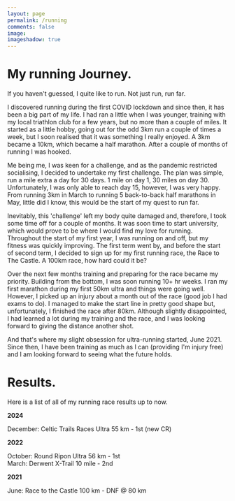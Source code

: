 ```yaml
---
layout: page
permalink: /running
comments: false
image: 
imageshadow: true
---
```


# My running Journey.
If you haven't guessed, I quite like to run. Not just run, run far.

I discovered running during the first COVID lockdown and since then, it has been a big part of my life. I had ran a little when I was younger, training with my local triathlon club for a few years, but no more than a couple of miles. It started as a little hobby, going out for the odd 3km run a couple of times a week, but I soon realised that it was something I really enjoyed. A 3km became a 10km, which became a half marathon. After a couple of months of running I was hooked.

Me being me, I was keen for a challenge, and as the pandemic restricted socialising, I decided to undertake my first challenge. The plan was simple, run a mile extra a day for 30 days. 1 mile on day 1, 30 miles on day 30. Unfortunately, I was only able to reach day 15, however, I was very happy. From running 3km in March to running 5 back-to-back half marathons in May, little did I know, this would be the start of my quest to run far.

Inevitably, this 'challenge' left my body quite damaged and, therefore, I took some time off for a couple of months. It was soon time to start university, which would prove to be where I would find my love for running. Throughout the start of my first year, I was running on and off, but my fitness was quickly improving. The first term went by, and before the start of second term, I decided to sign up for my first running race, the Race to The Castle. A 100km race, how hard could it be?

Over the next few months training and preparing for the race became my priority. Building from the bottom, I was soon running 10+ hr weeks. I ran my first marathon during my first 50km ultra and things were going well. However, I picked up an injury about a month out of the race (good job I had exams to do). I managed to make the start line in pretty good shape but, unfortunately, I finished the race after 80km. Although slightly disappointed, I had learned a lot during my training and the race, and I was looking forward to giving the distance another shot.

And that's where my slight obsession for ultra-running started, June 2021. Since then, I have been training as much as I can (providing I'm injury free) and I am looking forward to seeing what the future holds.

# Results. 

Here is a list of all of my running race results up to now.

**2024**

December: Celtic Trails Races Ultra 55 km - 1st (new CR)

**2022**

October: Round Ripon Ultra 56 km - 1st  
March: Derwent X-Trail 10 mile - 2nd

**2021**

June: Race to the Castle 100 km - DNF @ 80 km